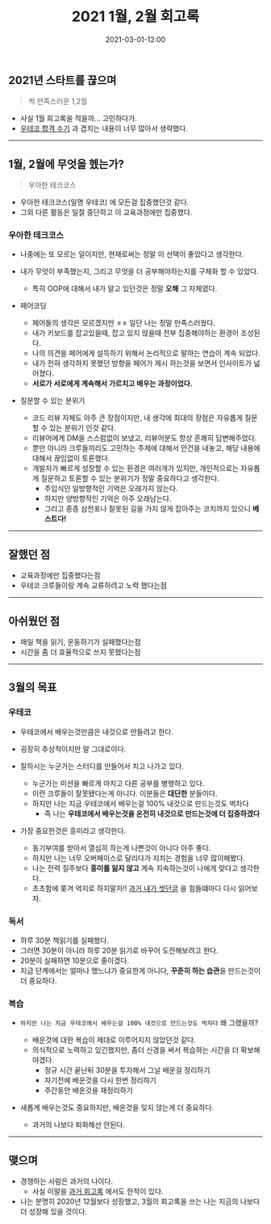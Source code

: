 ﻿---
title: 2021 1월, 2월 회고록
date: 2021-03-01-12:00
categories:
- My

tags:
- Diary
- Retrospective

photos: 
- https://images.unsplash.com/photo-1577950244214-9aeb03646476?ixid=MXwxMjA3fDB8MHxwaG90by1wYWdlfHx8fGVufDB8fHw%3D&ixlib=rb-1.2.1&auto=format&fit=crop&w=500&q=80

---

## 2021년 스타트를 끊으며
> 썩 만족스러운 1,2월

- 사실 1월 회고록을 적을까... 고민하다가.
- [우테코 합격 수기](https://unluckyjung.github.io/edu/2021/01/31/woowaTechApply/) 과 겹치는 내용이 너무 많아서 생략했다.

---

## 1월, 2월에 무엇을 헸는가?
> 우아한 테크코스

- 우아한 테크코스(일명 우테코) 에 모든걸 집중했던것 같다.
- 그외 다른 활동은 일절 중단하고 이 교육과정에만 집중했다.

### 우아한 테크코스
- 나중에는 또 모르는 일이지만, 현재로써는 정말 이 선택이 좋았다고 생각한다.
- 내가 무엇이 부족했는지, 그리고 무엇을 더 공부해야하는지를 구체화 할 수 있었다.
  - 특히 OOP에 대해서 내가 알고 있던것은 정말 **오해** 그 자체였다.
  
- 페어코딩
  - 페어들의 생각은 모르겠지만 `ㅎㅎ` 일단 나는 정말 만족스러웠다.
  - 내가 키보드를 잡고있을때, 잡고 있지 않을때 전부 집중해야하는 환경이 조성된다.
  - 나의 의견을 페어에게 설득하기 위해서 논리적으로 말하는 연습이 계속 되었다.
  - 내가 전혀 생각하지 못했던 방향을 페어가 제시 하는것을 보면서 인사이트가 넓어졌다.
  - **서로가 서로에게 계속해서 가르치고 배우는 과정이었다.**

- 질문할 수 있는 분위기
    - 코드 리뷰 자체도 아주 큰 장점이지만, 내 생각에 최대의 장점은 자유롭게 질문할 수 있는 분위기 인것 같다.
    - 리뷰어에게 DM을 스스럼없이 보냈고, 리뷰어분도 항상 흔쾌히 답변해주었다.
    - 뿐만 아니라 크루들끼리도 고민하는 주제에 대해서 안건을 내놓고, 해당 내용에 대해서 끊임없이 토론했다.
    - 개발자가 빠르게 성장할 수 있는 환경은 여러개가 있지만, 개인적으로는 자유롭게 질문하고 토론할 수 있는 분위기가 정말 중요하다고 생각한다.
      - 주입식인 일방향적인 기억은 오래가지 않는다.
      - 하지만 양방향적인 기억은 아주 오래남는다.
      - 그리고 종종 삼천포나 잘못된 길을 가지 않게 잡아주는 코치까지 있으니 **베스트다!** 


---

## 잘했던 점

- 교육과정에만 집중했다는점
- 우테코 크루들이랑 계속 교류하려고 노력 했다는점

---

## 아쉬웠던 점
- 매일 책을 읽기, 운동하기가 실패했다는점
- 시간을 좀 더 효율적으로 쓰지 못했다는점

---

## 3월의 목표

### 우테코
- 우테코에서 배우는것만큼은 내것으로 만들려고 한다.
- 굉장히 추상적이지만 말 그대로이다.

- 잘하시는 누군가는 스터디를 만들어서 치고 나가고 있다.
  - 누군가는 미션을 빠르게 마치고 다른 공부를 병행하고 있다.
  - 이런 크루들이 잘못됐다는게 아니다. 이분들은 **대단한** 분들이다.
  - 하지만 나는 지금 우테코에서 배우는걸 100% 내것으로 만드는것도 벅차다
    - 즉 나는 **우테코에서 배우는것을 온전히 내것으로 만드는것에 더 집중하겠다**

- 가장 중요한것은 흥미라고 생각한다.
  - 동기부여를 받아서 열심히 하는게 나쁜것이 아니다 아주 좋다.
  - 하지만 나는 너무 오버페이스로 달리다가 지치는 경험을 너무 많이해봤다.
  - 나는 전력 질주보다 **흥미를 잃지 않고** 계속 지속하는것이 나에게 맞다고 생각한다.
  - 초초함에 쫒겨 억지로 하지말자!! [과거 내가 썻던글](https://unluckyjung.github.io/my/2021/01/16/FindMean/) 을 힘들떄마다 다시 읽어보자.


### 독서
- 하루 30분 책읽기를 실패했다.
- 그러면 30분이 아니라 하루 20분 읽기로 바꾸어 도전해보려고 한다.
- 20분이 실패하면 10분으로 줄이겠다.
- 지금 단계에서는 얼마나 했느냐가 중요한게 아니다, **꾸준히 하는 습관**을 만드는것이 더 중요하다.

### 복습
- `하지만 나는 지금 우테코에서 배우는걸 100% 내것으로 만드는것도 벅차다` 왜 그랬을까?
  - 배운것에 대한 복습이 제대로 이루어지지 않았던것 같다.
  - 의식적으로 노력하고 있긴했지만, 좀더 신경을 써서 복습하는 시간을 더 확보해야겠다.
    - 정규 시간 끝난뒤 30분을 투자해서 그날 배운걸 정리하기
    - 자기전에 배운것을 다시 한번 정리하기
    - 주간동안 배운것을 재정리하기

- 새롭게 배우는것도 중요하지만, 배운것을 잊지 않는게 더 중요하다.
  - 과거의 나보다 퇴화해선 안된다.

---

## 맺으며

- 경쟁하는 사람은 과거의 나이다. 
  - 사실 이말을 [과거 회고록](https://unluckyjung.github.io/my/2020/12/09/Retrospective_of_October_November/) 에서도 한적이 있다.
- 나는 분명히 2020년 12월보다 성장했고, 3월의 회고록을 쓰는 나는 지금의 나보다 더 성장해 있을 것이다.